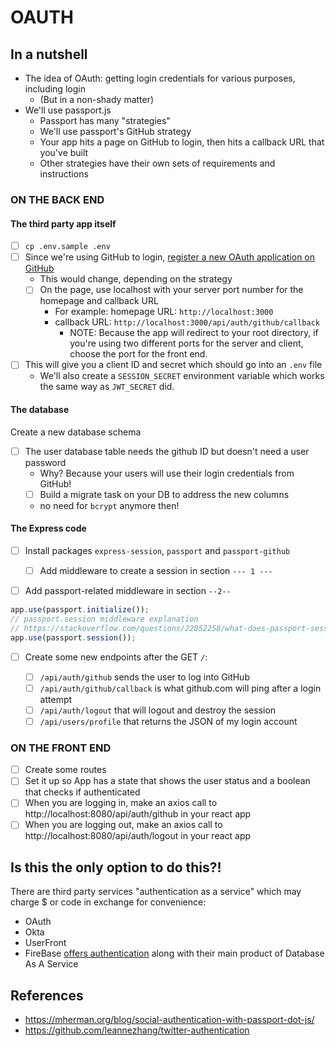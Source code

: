 # OAUTH

## In a nutshell

- The idea of OAuth: getting login credentials for various purposes, including login
  - (But in a non-shady matter)
- We'll use passport.js
  - Passport has many "strategies"
  - We'll use passport's GitHub strategy
  - Your app hits a page on GitHub to login, then hits a callback URL that you've built
  - Other strategies have their own sets of requirements and instructions

### ON THE BACK END

#### The third party app itself

- [ ] `cp .env.sample .env`
- [ ] Since we're using GitHub to login, [register a new OAuth application on GitHub](https://github.com/settings/applications/new)
  - This would change, depending on the strategy
  - [ ] On the page, use localhost with your server port number for the homepage and callback URL
    - For example: homepage URL: `http://localhost:3000`
    - callback URL: `http://localhost:3000/api/auth/github/callback`
      - NOTE: Because the app will redirect to your root directory, if you're using two different ports for the server and client, choose the port for the front end.
- [ ] This will give you a client ID and secret which should go into an `.env` file
  - We'll also create a `SESSION_SECRET` environment variable which works the same way as `JWT_SECRET` did.

#### The database

Create a new database schema

- [ ] The user database table needs the github ID but doesn't need a user password
  - Why? Because your users will use their login credentials from GitHub!
  - [ ] Build a migrate task on your DB to address the new columns
  - no need for `bcrypt` anymore then!

#### The Express code

- [ ] Install packages `express-session`, `passport` and `passport-github`

  - [ ] Add middleware to create a session in section `--- 1 ---`

- [ ] Add passport-related middleware in section `--2--`

```js
app.use(passport.initialize());
// passport.session middleware explanation
// https://stackoverflow.com/questions/22052258/what-does-passport-session-middleware-do
app.use(passport.session());
```

- [ ] Create some new endpoints after the GET `/`:

  - [ ] `/api/auth/github` sends the user to log into GitHub
  - [ ] `/api/auth/github/callback` is what github.com will ping after a login attempt
  - [ ] `/api/auth/logout` that will logout and destroy the session
  - [ ] `/api/users/profile` that returns the JSON of my login account

### ON THE FRONT END

- [ ] Create some routes
- [ ] Set it up so App has a state that shows the user status and a boolean that checks if authenticated
- [ ] When you are logging in, make an axios call to http://localhost:8080/api/auth/github in your react app
- [ ] When you are logging out, make an axios call to http://localhost:8080/api/auth/logout in your react app

## Is this the only option to do this?!

There are third party services "authentication as a service" which may charge $ or code in exchange for convenience:

- OAuth
- Okta
- UserFront
- FireBase [offers authentication](https://firebase.google.com/products/auth) along with their main product of Database As A Service

## References

- https://mherman.org/blog/social-authentication-with-passport-dot-js/
- https://github.com/leannezhang/twitter-authentication
